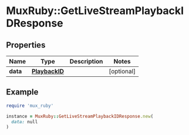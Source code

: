 # MuxRuby::GetLiveStreamPlaybackIDResponse

## Properties

| Name | Type | Description | Notes |
| ---- | ---- | ----------- | ----- |
| **data** | [**PlaybackID**](.md) |  | [optional] |

## Example

```ruby
require 'mux_ruby'

instance = MuxRuby::GetLiveStreamPlaybackIDResponse.new(
  data: null
)
```

